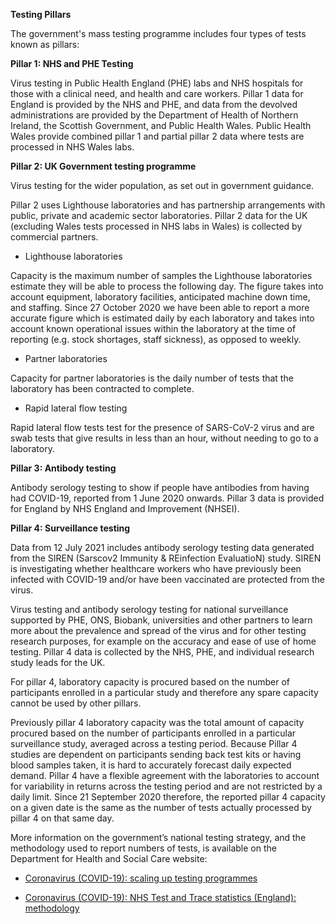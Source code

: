 ﻿**Testing Pillars**

The government's mass testing programme includes four types of tests known as pillars:

**Pillar 1: NHS and PHE Testing**


Virus testing in Public Health England (PHE) labs and NHS hospitals for those with a clinical need, and health and care workers. Pillar 1 data for England is provided by the NHS and PHE, and data from the devolved administrations are provided by the Department of Health of Northern Ireland, the Scottish Government, and Public Health Wales. Public Health Wales provide combined pillar 1 and partial pillar 2 data where tests are processed in NHS Wales labs.

**Pillar 2: UK Government testing programme** 


Virus testing for the wider population, as set out in government guidance.

Pillar 2 uses Lighthouse laboratories and has partnership arrangements with public, private and academic sector laboratories. Pillar 2 data for the UK (excluding Wales tests processed in NHS labs in Wales) is collected by commercial partners.
 
* Lighthouse laboratories 

Capacity is the maximum number of samples the Lighthouse laboratories estimate they will be able to process the following day. The figure takes into account equipment, laboratory facilities, anticipated machine down time, and staffing. Since 27 October 2020 we have been able to report a more accurate figure which is estimated daily by each laboratory and takes into account known operational issues within the laboratory at the time of reporting (e.g. stock shortages, staff sickness), as opposed to weekly.
 
* Partner laboratories 

Capacity for partner laboratories is the daily number of tests that the laboratory has been contracted to complete.

* Rapid lateral flow testing

Rapid lateral flow tests test for the presence of SARS-CoV-2 virus and are swab tests that give results in less than an hour, without needing to go to a laboratory. 

**Pillar 3: Antibody testing** 


Antibody serology testing to show if people have antibodies from having had COVID-19, reported from 1 June 2020 onwards. Pillar 3 data is provided for England by NHS England and Improvement (NHSEI).


**Pillar 4: Surveillance testing** 

Data from 12 July 2021 includes antibody serology testing data generated from the SIREN (Sarscov2 Immunity & REinfection EvaluatioN) study. SIREN is investigating whether healthcare workers who have previously been infected with COVID-19 and/or have been vaccinated are protected from the virus. 

Virus testing and antibody serology testing for national surveillance supported by PHE, ONS, Biobank, universities and other partners to learn more about the prevalence and spread of the virus and for other testing research purposes, for example on the accuracy and ease of use of home testing. Pillar 4 data is collected by the NHS, PHE, and individual research study leads for the UK.

For pillar 4, laboratory capacity is procured based on the number of participants enrolled in a particular study and therefore any spare capacity cannot be used by other pillars.

Previously pillar 4 laboratory capacity was the total amount of capacity procured based on the number of participants enrolled in a particular surveillance study, averaged across a testing period. Because Pillar 4 studies are dependent on participants sending back test kits or having blood samples taken, it is hard to accurately forecast daily expected demand. Pillar 4 have a flexible agreement with the laboratories to account for variability in returns across the testing period and are not restricted by a daily limit. Since 21 September 2020 therefore, the reported pillar 4 capacity on a given date is the same as the number of tests actually processed by pillar 4 on that same day. 

More information on the government’s national testing strategy, and the methodology used to report numbers of tests, is available on the Department for Health and Social Care website:

* [Coronavirus (COVID-19): scaling up testing programmes](https://www.gov.uk/government/publications/coronavirus-covid-19-scaling-up-testing-programmes)

* [Coronavirus (COVID-19): NHS Test and Trace statistics (England): methodology](https://www.gov.uk/government/publications/nhs-test-and-trace-statistics-england-methodology/nhs-test-and-trace-statistics-england-methodology)